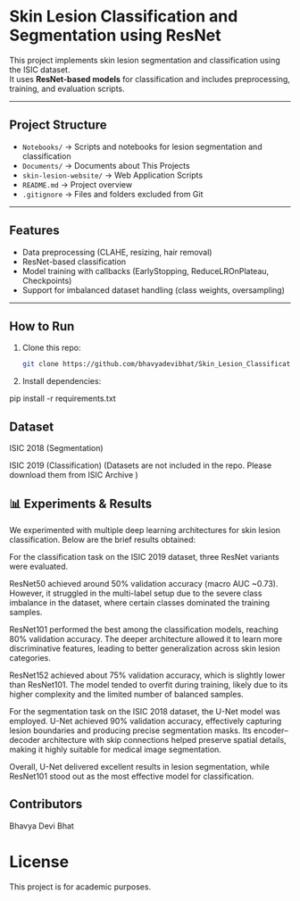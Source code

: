 # Skin Lesion Classification and Segmentation using ResNet

This project implements skin lesion segmentation and classification using the ISIC dataset.  
It uses **ResNet-based models** for classification and includes preprocessing, training, and evaluation scripts.

---

## Project Structure
- `Notebooks/` → Scripts and notebooks for lesion segmentation and classification  
- `Documents/` → Documents about This Projects
- `skin-lesion-website/` → Web Application Scripts
- `README.md` → Project overview  
- `.gitignore` → Files and folders excluded from Git  

---

## Features
- Data preprocessing (CLAHE, resizing, hair removal)
- ResNet-based classification
- Model training with callbacks (EarlyStopping, ReduceLROnPlateau, Checkpoints)
- Support for imbalanced dataset handling (class weights, oversampling)

---

## How to Run
1. Clone this repo:
   ```bash
   git clone https://github.com/bhavyadevibhat/Skin_Lesion_Classification_and_Segmentation_Using_ResNet.git

2. Install dependencies:

pip install -r requirements.txt

## Dataset

ISIC 2018 (Segmentation)

ISIC 2019 (Classification)
(Datasets are not included in the repo. Please download them from ISIC Archive
)

## 📊 Experiments & Results

We experimented with multiple deep learning architectures for skin lesion classification. Below are the brief results obtained:

For the classification task on the ISIC 2019 dataset, three ResNet variants were evaluated.

ResNet50 achieved around 50% validation accuracy (macro AUC ~0.73). However, it struggled in the multi-label setup due to the severe class imbalance in the dataset, where certain classes dominated the training samples.

ResNet101 performed the best among the classification models, reaching 80% validation accuracy. The deeper architecture allowed it to learn more discriminative features, leading to better generalization across skin lesion categories.

ResNet152 achieved about 75% validation accuracy, which is slightly lower than ResNet101. The model tended to overfit during training, likely due to its higher complexity and the limited number of balanced samples.

For the segmentation task on the ISIC 2018 dataset, the U-Net model was employed. U-Net achieved 90% validation accuracy, effectively capturing lesion boundaries and producing precise segmentation masks. Its encoder–decoder architecture with skip connections helped preserve spatial details, making it highly suitable for medical image segmentation.

Overall, U-Net delivered excellent results in lesion segmentation, while ResNet101 stood out as the most effective model for classification.


## Contributors
Bhavya Devi Bhat

# License
This project is for academic purposes.